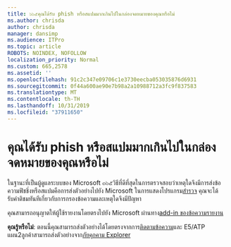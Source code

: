 ```yaml
---
title: ๖๖๕คุณได้รับ phish หรือสแปมมากเกินไปในกล่องจดหมายของคุณหรือไม่
ms.author: chrisda
author: chrisda
manager: dansimp
ms.audience: ITPro
ms.topic: article
ROBOTS: NOINDEX, NOFOLLOW
localization_priority: Normal
ms.custom: 665,2578
ms.assetid: ''
ms.openlocfilehash: 91c2c347e09706c1e3730eecba053035876d6931
ms.sourcegitcommit: 0f44a600ae90e7b98a2a10988712a3fc9f837583
ms.translationtype: MT
ms.contentlocale: th-TH
ms.lasthandoff: 10/31/2019
ms.locfileid: "37911650"
---
```

# <a name="are-you-receiving-too-much-phish-or-spam-in-your-mailbox"></a>คุณได้รับ phish หรือสแปมมากเกินไปในกล่องจดหมายของคุณหรือไม่

ในฐานะที่เป็นผู้ดูแลระบบของ Microsoft ๓๖๕วิธีที่ดีที่สุดในการตรวจสอบว่าเหตุใดจึงมีการส่งข้อความฟิชชิ่งหรือสแปมคือการส่งตัวอย่างไปยัง Microsoft ในการแสดงโปรแกรม[สำรวจ](https://protection.office.com/reportsubmission) คุณจะได้รับคำติชมทันทีเกี่ยวกับการกรองข้อความและเหตุใดจึงมีปัญหา

คุณสามารถอนุญาตให้ผู้ใช้รายงานโดยตรงไปยัง Microsoft ผ่านทาง[add-in ของข้อความรายงาน](https://appsource.microsoft.com/product/office/WA104381180?src=office&tab=Overview)

**คุณรู้หรือไม่**: ตอนนี้คุณสามารถส่งตัวอย่างได้โดยตรงจากการ[ติดตามข้อความ](https://protection.office.com/messagetrace)และ E5/ATP แผน2ลูกค้าสามารถส่งตัวอย่างจาก[ภัยคุกคาม Explorer](https://docs.microsoft.com/microsoft-365/security/office-365-security/threat-explorer)
